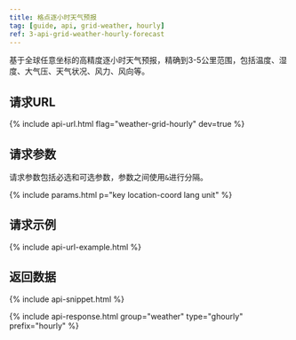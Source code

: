 ```yaml
---
title: 格点逐小时天气预报
tag: [guide, api, grid-weather, hourly]
ref: 3-api-grid-weather-hourly-forecast
---
```


基于全球任意坐标的高精度逐小时天气预报，精确到3-5公里范围，包括温度、湿度、大气压、天气状况、风力、风向等。

## 请求URL

{% include api-url.html flag="weather-grid-hourly" dev=true %}

## 请求参数

请求参数包括必选和可选参数，参数之间使用`&`进行分隔。

{% include params.html p="key location-coord lang unit" %}

## 请求示例

{% include api-url-example.html %}

## 返回数据

{% include api-snippet.html %}

{% include api-response.html group="weather" type="ghourly" prefix="hourly"  %}

